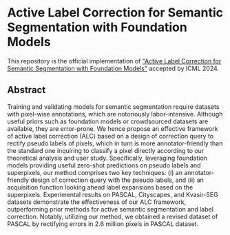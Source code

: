 # Active Label Correction for Semantic Segmentation with Foundation Models
This repository is the official implementation of ["Active Label Correction for Semantic Segmentation with Foundation Models"](https://arxiv.org/abs/2403.10820) accepted by ICML 2024.

## Abstract
Training and validating models for semantic segmentation require datasets with pixel-wise annotations, which are notoriously labor-intensive. Although useful priors such as foundation models or crowdsourced datasets are available, they are error-prone. We hence propose an effective framework of active label correction (ALC) based on a design of correction query to rectify pseudo labels of pixels, which in turn is more annotator-friendly than the standard one inquiring to classify a pixel directly according to our theoretical analysis and user study. Specifically, leveraging foundation models providing useful zero-shot predictions on pseudo labels and superpixels, our method comprises two key techniques: (i) an annotator-friendly design of correction query with the pseudo labels, and (ii) an acquisition function looking ahead label expansions based on the superpixels. Experimental results on PASCAL, Cityscapes, and Kvasir-SEG datasets demonstrate the effectiveness of our ALC framework, outperforming prior methods for active semantic segmentation and label correction. Notably, utilizing our method, we obtained a revised dataset of PASCAL by rectifying errors in 2.6 million pixels in PASCAL dataset.
